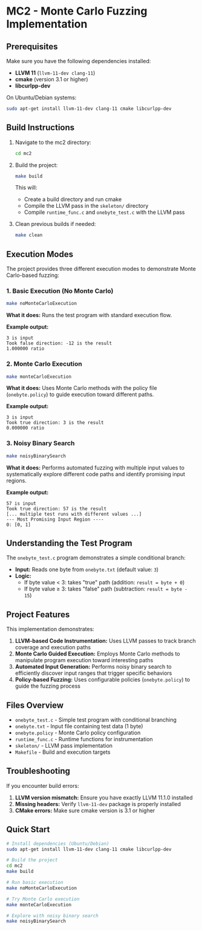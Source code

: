 # MC2 - Monte Carlo Fuzzing Implementation

## Prerequisites

Make sure you have the following dependencies installed:

- **LLVM 11** (`llvm-11-dev clang-11`)
- **cmake** (version 3.1 or higher)
- **libcurlpp-dev**

On Ubuntu/Debian systems:
```bash
sudo apt-get install llvm-11-dev clang-11 cmake libcurlpp-dev
```

## Build Instructions

1. Navigate to the mc2 directory:
   ```bash
   cd mc2
   ```

2. Build the project:
   ```bash
   make build
   ```

   This will:
   - Create a build directory and run cmake
   - Compile the LLVM pass in the `skeleton/` directory  
   - Compile `runtime_func.c` and `onebyte_test.c` with the LLVM pass

3. Clean previous builds if needed:
   ```bash
   make clean
   ```

## Execution Modes

The project provides three different execution modes to demonstrate Monte Carlo-based fuzzing:

### 1. Basic Execution (No Monte Carlo)
```bash
make noMonteCarloExecution
```

**What it does:** Runs the test program with standard execution flow.

**Example output:**
```
3 is input
Took false direction: -12 is the result
1.000000 ratio
```

### 2. Monte Carlo Execution
```bash
make monteCarloExecution
```

**What it does:** Uses Monte Carlo methods with the policy file (`onebyte.policy`) to guide execution toward different paths.

**Example output:**
```
3 is input
Took true direction: 3 is the result
0.000000 ratio
```

### 3. Noisy Binary Search
```bash
make noisyBinarySearch
```

**What it does:** Performs automated fuzzing with multiple input values to systematically explore different code paths and identify promising input regions.

**Example output:**
```
57 is input
Took true direction: 57 is the result
[... multiple test runs with different values ...]
--- Most Promising Input Region ----
0: [0, 1]
```

## Understanding the Test Program

The `onebyte_test.c` program demonstrates a simple conditional branch:

- **Input:** Reads one byte from `onebyte.txt` (default value: `3`)
- **Logic:** 
  - If byte value < 3: takes "true" path (addition: `result = byte + 0`)
  - If byte value ≥ 3: takes "false" path (subtraction: `result = byte - 15`)

## Project Features

This implementation demonstrates:

1. **LLVM-based Code Instrumentation:** Uses LLVM passes to track branch coverage and execution paths
2. **Monte Carlo Guided Execution:** Employs Monte Carlo methods to manipulate program execution toward interesting paths
3. **Automated Input Generation:** Performs noisy binary search to efficiently discover input ranges that trigger specific behaviors
4. **Policy-based Fuzzing:** Uses configurable policies (`onebyte.policy`) to guide the fuzzing process

## Files Overview

- `onebyte_test.c` - Simple test program with conditional branching
- `onebyte.txt` - Input file containing test data (1 byte)
- `onebyte.policy` - Monte Carlo policy configuration
- `runtime_func.c` - Runtime functions for instrumentation
- `skeleton/` - LLVM pass implementation
- `Makefile` - Build and execution targets

## Troubleshooting

If you encounter build errors:

1. **LLVM version mismatch:** Ensure you have exactly LLVM 11.1.0 installed
2. **Missing headers:** Verify `llvm-11-dev` package is properly installed
3. **CMake errors:** Make sure cmake version is 3.1 or higher

## Quick Start

```bash
# Install dependencies (Ubuntu/Debian)
sudo apt-get install llvm-11-dev clang-11 cmake libcurlpp-dev

# Build the project
cd mc2
make build

# Run basic execution
make noMonteCarloExecution

# Try Monte Carlo execution
make monteCarloExecution

# Explore with noisy binary search
make noisyBinarySearch
```

